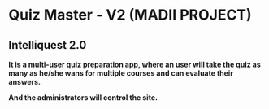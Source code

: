# Quiz Master - V2 (MADII PROJECT)

## Intelliquest 2.0

**It is a multi-user quiz preparation app, where an user will take the quiz as many as he/she wans for multiple courses and can evaluate their answers.**

**And the administrators will control the site.**
